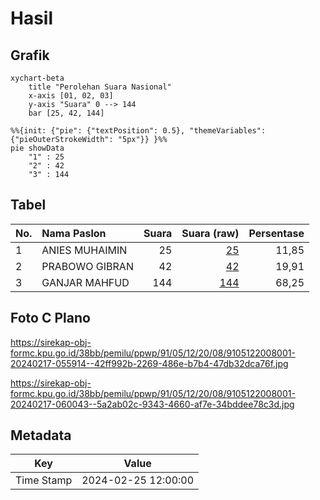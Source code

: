 # Hasil

## Grafik

```mermaid
xychart-beta
    title "Perolehan Suara Nasional"
    x-axis [01, 02, 03]
    y-axis "Suara" 0 --> 144
    bar [25, 42, 144]
```

```mermaid
%%{init: {"pie": {"textPosition": 0.5}, "themeVariables": {"pieOuterStrokeWidth": "5px"}} }%%
pie showData
    "1" : 25
    "2" : 42
    "3" : 144
```

## Tabel

| No. | Nama Paslon    | Suara | Suara (raw) | Persentase |
|:--- |:-------------- | -----:| -----------:| ----------:|
| 1   | ANIES MUHAIMIN | 25    | [25][p-1]   | 11,85      |
| 2   | PRABOWO GIBRAN | 42    | [42][p-2]   | 19,91      |
| 3   | GANJAR MAHFUD  | 144   | [144][p-3]  | 68,25      |


[p-1]: https://github.com/gigit-pemilu/pemilu-2024/blob/main/pilpres/hitung-suara/sub/91-papua/sub/05-kepulauan-yapen/sub/12-windesi/sub/2008-saruman/sub/001-tps/sub/paslon-1.txt
[p-2]: https://github.com/gigit-pemilu/pemilu-2024/blob/main/pilpres/hitung-suara/sub/91-papua/sub/05-kepulauan-yapen/sub/12-windesi/sub/2008-saruman/sub/001-tps/sub/paslon-2.txt
[p-3]: https://github.com/gigit-pemilu/pemilu-2024/blob/main/pilpres/hitung-suara/sub/91-papua/sub/05-kepulauan-yapen/sub/12-windesi/sub/2008-saruman/sub/001-tps/sub/paslon-3.txt

## Foto C Plano

https://sirekap-obj-formc.kpu.go.id/38bb/pemilu/ppwp/91/05/12/20/08/9105122008001-20240217-055914--42ff992b-2269-486e-b7b4-47db32dca76f.jpg

https://sirekap-obj-formc.kpu.go.id/38bb/pemilu/ppwp/91/05/12/20/08/9105122008001-20240217-060043--5a2ab02c-9343-4660-af7e-34bddee78c3d.jpg


## Metadata

| Key        | Value               |
| ---------- | ------------------- |
| Time Stamp | 2024-02-25 12:00:00 |



